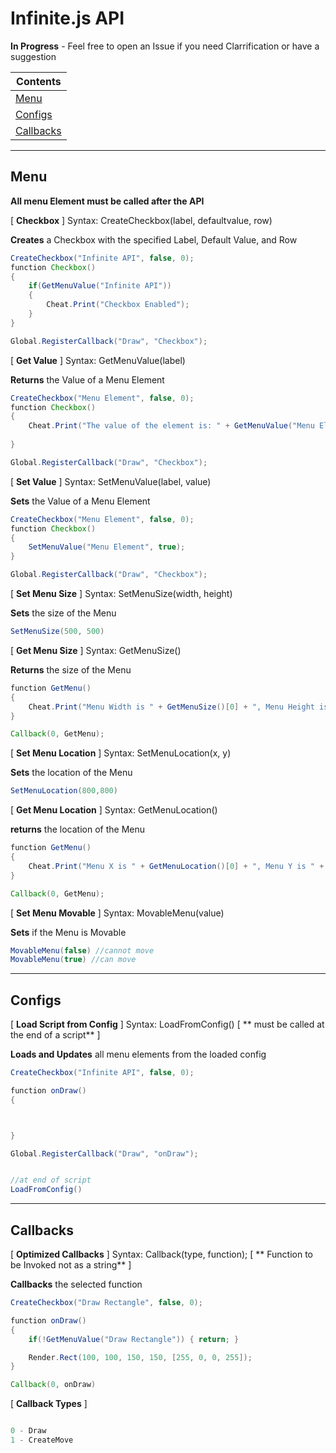 # Infinite.js API

**In Progress** - Feel free to open an Issue if you need Clarrification or have a suggestion 

<a name="-1"></a>

|Contents|
|--------|
|[Menu](#0)|
|[Configs](#1)|
|[Callbacks](#2)|

---

## <a name="0"></a>Menu

**All menu Element must be called after the API**

[ **Checkbox** ]
Syntax: CreateCheckbox(label, defaultvalue, row)

**Creates** a Checkbox with the specified Label, Default Value, and Row 

```java
CreateCheckbox("Infinite API", false, 0);
function Checkbox()
{
    if(GetMenuValue("Infinite API"))
    {
        Cheat.Print("Checkbox Enabled");
    }
}

Global.RegisterCallback("Draw", "Checkbox");
```

[ **Get Value** ]
Syntax: GetMenuValue(label)

**Returns** the Value of a Menu Element

```java
CreateCheckbox("Menu Element", false, 0);
function Checkbox()
{
    Cheat.Print("The value of the element is: " + GetMenuValue("Menu Element"));
  
}

Global.RegisterCallback("Draw", "Checkbox");
```

[ **Set Value** ]
Syntax: SetMenuValue(label, value)

**Sets** the Value of a Menu Element

```java
CreateCheckbox("Menu Element", false, 0);
function Checkbox()
{
    SetMenuValue("Menu Element", true);
}

Global.RegisterCallback("Draw", "Checkbox");
```

[ **Set Menu Size** ]
Syntax: SetMenuSize(width, height)

**Sets** the size of the Menu

```java
SetMenuSize(500, 500)
```


[ **Get Menu Size** ]
Syntax: GetMenuSize()

**Returns** the size of the Menu

```java
function GetMenu()
{
    Cheat.Print("Menu Width is " + GetMenuSize()[0] + ", Menu Height is " + GetMenuSize()[1] + "\n")
}

Callback(0, GetMenu);
```


[ **Set Menu Location** ]
Syntax: SetMenuLocation(x, y)

**Sets** the location of the Menu

```java
SetMenuLocation(800,800)
```


[ **Get Menu Location** ]
Syntax: GetMenuLocation()

**returns** the location of the Menu
```java
function GetMenu()
{
    Cheat.Print("Menu X is " + GetMenuLocation()[0] + ", Menu Y is " + GetMenuLocation()[1] + "\n")
}

Callback(0, GetMenu);
```

[ **Set Menu Movable** ]
Syntax: MovableMenu(value)

**Sets** if the Menu is Movable

```java
MovableMenu(false) //cannot move
MovableMenu(true) //can move 
```

---

## <a name="1"></a>Configs
[ **Load Script from Config** ]
Syntax: LoadFromConfig() [ ** must be called at the end of a script** ]

**Loads and Updates** all menu elements from the loaded config

```java
CreateCheckbox("Infinite API", false, 0);

function onDraw()
{



}

Global.RegisterCallback("Draw", "onDraw");


//at end of script
LoadFromConfig()
```

---

## <a name="2"></a>Callbacks

[ **Optimized Callbacks** ]
Syntax: Callback(type, function); [ ** Function to be Invoked not as a string** ]

**Callbacks** the selected function


```java
CreateCheckbox("Draw Rectangle", false, 0);

function onDraw()
{
    if(!GetMenuValue("Draw Rectangle")) { return; }

    Render.Rect(100, 100, 150, 150, [255, 0, 0, 255]);
}

Callback(0, onDraw)

```

[ **Callback Types** ]
```java

0 - Draw
1 - CreateMove

```


